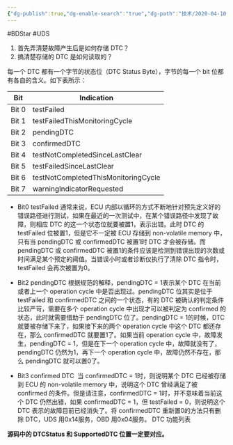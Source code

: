 ```yaml
---
{"dg-publish":true,"dg-enable-search":"true","dg-path":"技术/2020-04-10 UDS 诊断 0x19 服务实现分析.md","permalink":"/技术/2020-04-10 UDS 诊断 0x19 服务实现分析/","dgEnableSearch":"true","dgPassFrontmatter":true,"created":"2023-02-09T17:13:35.000+08:00","updated":"2023-11-14T13:33:32.000+08:00"}
---
```


#BDStar #UDS 

1. 首先弄清楚故障产生后是如何存储 DTC？
2. 搞清楚存储的 DTC 是如何读取的？

每一个 DTC 都有一个字节的状态位（DTC Status Byte），字节的每一个 bit 位都有各自的含义。如下表所示：

| Bit   | Indication |
| ----- | ---------- |
| Bit 0  | testFailed |
| Bit 1 |   testFailedThisMonitoringCycle         |
| Bit 2 |  pendingDTC          |
| Bit 3 |  confirmedDTC          |
| Bit 4 |    testNotCompletedSinceLastClear        |
| Bit 5 |    testFailedSinceLastClear        |
| Bit 6 | testNotCompletedThisMonitoringCycle           |
| Bit 7      | warningIndicatorRequested           |
 
- Bit0 testFailed
通常来说，ECU 内部以循环的方式不断地针对预先定义好的错误路径进行测试，如果在最近的一次测试中，在某个错误路径中发现了故障，则相应 DTC 的这一个状态位就要被置1，表示出错。此时 DTC 的 testFailed 位被置1，但是它不一定被 ECU 存储到 non-volatile memory 中，只有当 pendingDTC 或 confirmedDTC 被置1时 DTC 才会被存储。而 pendingDTC 或 confirmedDTC 被置1的条件应该是检测到错误出现的次数或时间满足某个预定的阈值。当错误小时或者诊断仪执行了清除 DTC 指令时，testFailed 会再次被置为0。

- Bit2 pendingDTC
根据规范的解释，pendingDTC = 1表示某个 DTC 在当前或者上一个 operation cycle 中是否出现过。pendingDTC 位其实是位于 testFailed 和 confirmedDTC 之间的一个状态，有的 DTC 被确认的判定条件比较严苛，需要在多个 operation cycle 中出现才可以被判定为 confirmed 的状态，此时就需要借助于 pendingDTC 位了。pendingDTC = 1的时候，DTC 就要被存储下来了，如果接下来的两个 operation cycle 中这个 DTC 都还存在，那么 confirmedDTC 就要置1了。如果当前 operation cycle 中，故障发生，pendingDTC = 1，但是在下一个 operation cycle 中，故障就没有了，pendingDTC 仍然为1，再下一个 operation cycle 中，故障仍然不存在，那么 pendingDTC 就可以置0了。

- Bit3 confirmed DTC 
当 confirmedDTC = 1时，则说明某个 DTC 已经被存储到 ECU 的 non-volatile memory 中，说明这个 DTC 曾经满足了被 confirmed 的条件。但是请注意，confirmedDTC = 1时，并不意味着当前这个 DTC 仍然出错，如果 confirmedDTC = 1，但 testFailed = 0，则说明这个 DTC 表示的故障目前已经消失了。将 confirmedDTC 重新置0的方法只有删除 DTC，UDS 用0x14服务，OBD 用0x04服务。
DTC 功能列表

**源码中的 DTCStatus 和 SupportedDTC 位置一定要对应。**